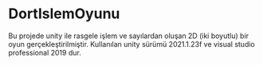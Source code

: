 # DortIslemOyunu

Bu projede unity ile rasgele işlem ve sayılardan oluşan 2D (iki boyutlu) bir oyun gerçekleştirilmiştir. 
Kullanılan unity sürümü 2021.1.23f ve visual studio professional 2019 dur. 
